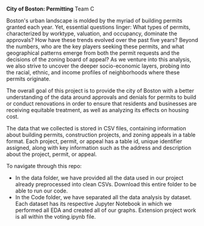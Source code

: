 **City of Boston: Permitting**
Team C

Boston's urban landscape is molded by the myriad of building permits granted each year. Yet, essential questions linger: What types of permits, characterized by worktype, valuation, and occupancy, dominate the approvals? How have these trends evolved over the past five years? Beyond the numbers, who are the key players seeking these permits, and what geographical patterns emerge from both the permit requests and the decisions of the zoning board of appeal? As we venture into this analysis, we also strive to uncover the deeper socio-economic layers, probing into the racial, ethnic, and income profiles of neighborhoods where these permits originate.

The overall goal of this project is to provide the city of Boston with a better understanding of the data around approvals and denials for permits to build or conduct renovations in order to ensure that residents and businesses are receiving equitable treatment, as well as analyzing its effects on housing cost.

The data that we collected is stored in CSV files, containing information about building permits, construction projects, and zoning appeals in a table format. Each project, permit, or appeal has a table id, unique identifier assigned, along with key information such as the address and description about the project, permit, or appeal.

To navigate through this repo:
* In the data folder, we have provided all the data used in our project already preprocessed into clean CSVs. Download this entire folder to be able to run our code. 
* In the Code folder, we have separated all the data analysis by dataset. Each dataset has its respective Jupyter Notebook in which we performed all EDA and created all of our graphs. Extension project work is all within the voting.ipynb file.
